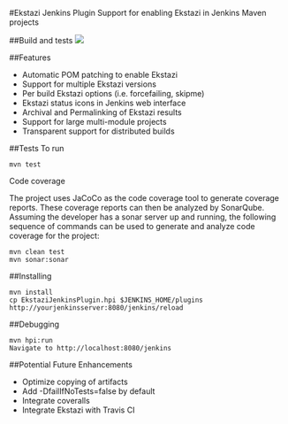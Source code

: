 #Ekstazi Jenkins Plugin
Support for enabling Ekstazi in Jenkins Maven projects

##Build and tests
<a href='https://travis-ci.org/peterlvilim/EkstaziJenkinsPlugin'><img src='https://secure.travis-ci.org/peterlvilim/EkstaziJenkinsPlugin.png?branch=master'></a>

##Features
- Automatic POM patching to enable Ekstazi
- Support for multiple Ekstazi versions
- Per build Ekstazi options (i.e. forcefailing, skipme)
- Ekstazi status icons in Jenkins web interface
- Archival and Permalinking of Ekstazi results
- Support for large multi-module projects
- Transparent support for distributed builds

##Tests
To run
```
mvn test
```
Code coverage

The project uses JaCoCo as the code coverage tool to generate coverage reports. These coverage reports can then be analyzed by SonarQube. Assuming the developer has a sonar server up and running, the following sequence of commands can be used to generate and analyze code coverage for the project:
```
mvn clean test
mvn sonar:sonar
```

##Installing
```
mvn install
cp EkstaziJenkinsPlugin.hpi $JENKINS_HOME/plugins
http://yourjenkinsserver:8080/jenkins/reload
```

##Debugging
```
mvn hpi:run
Navigate to http://localhost:8080/jenkins
```

##Potential Future Enhancements
- Optimize copying of artifacts
- Add -DfailIfNoTests=false by default
- Integrate coveralls
- Integrate Ekstazi with Travis CI
